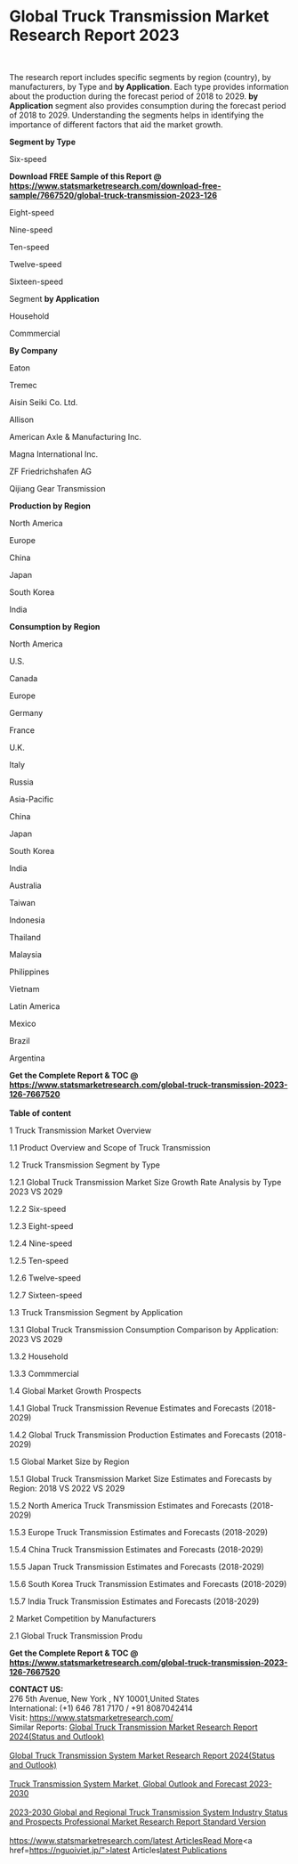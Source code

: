<h1>Global Truck Transmission Market Research Report 2023</h1><br/><p>The research report includes specific segments by region (country), by manufacturers, by Type and <strong>by Application</strong>. Each type provides information about the production during the forecast period of 2018 to 2029. <strong>by Application</strong> segment also provides consumption during the forecast period of 2018 to 2029. Understanding the segments helps in identifying the importance of different factors that aid the market growth.</p><p><strong>Segment by Type</strong></p><p>Six-speed</p><p><strong>Download FREE Sample of this Report @ <a href="https://www.statsmarketresearch.com/download-free-sample/7667520/global-truck-transmission-2023-126">https://www.statsmarketresearch.com/download-free-sample/7667520/global-truck-transmission-2023-126</a></strong></p><p>Eight-speed</p><p>Nine-speed</p><p>Ten-speed</p><p>Twelve-speed</p><p>Sixteen-speed</p><p>Segment <strong>by Application</strong></p><p>Household</p><p>Commmercial</p><p><strong>By Company</strong></p><p>Eaton</p><p>Tremec</p><p>Aisin Seiki Co. Ltd.</p><p>Allison</p><p>American Axle & Manufacturing Inc.</p><p>Magna International Inc.</p><p>ZF Friedrichshafen AG</p><p>Qijiang Gear Transmission</p><p><strong>Production by Region</strong></p><p>North America</p><p>Europe</p><p>China</p><p>Japan</p><p>South Korea</p><p>India</p><p><strong>Consumption by Region</strong></p><p>North America</p><p>U.S.</p><p>Canada</p><p>Europe</p><p>Germany</p><p>France</p><p>U.K.</p><p>Italy</p><p>Russia</p><p>Asia-Pacific</p><p>China</p><p>Japan</p><p>South Korea</p><p>India</p><p>Australia</p><p>Taiwan</p><p>Indonesia</p><p>Thailand</p><p>Malaysia</p><p>Philippines</p><p>Vietnam</p><p>Latin America</p><p>Mexico</p><p>Brazil</p><p>Argentina</p><div><b>Get the Complete Report & TOC @ <a href="https://www.statsmarketresearch.com/global-truck-transmission-2023-126-7667520">https://www.statsmarketresearch.com/global-truck-transmission-2023-126-7667520</a></b></div><br><b>Table of content</b><p>1 Truck Transmission Market Overview<br />
 
  1.1 Product Overview and Scope of Truck Transmission<br />
 
  1.2 Truck Transmission Segment by Type<br />
 
  1.2.1 Global Truck Transmission Market Size Growth Rate Analysis by Type 2023 VS 2029<br />
 
  1.2.2 Six-speed<br />
 
  1.2.3 Eight-speed<br />
 
  1.2.4 Nine-speed<br />
 
  1.2.5 Ten-speed<br />
 
  1.2.6 Twelve-speed<br />
 
  1.2.7 Sixteen-speed<br />
 
  1.3 Truck Transmission Segment by Application<br />
 
  1.3.1 Global Truck Transmission Consumption Comparison by Application: 2023 VS 2029<br />
 
  1.3.2 Household<br />
 
  1.3.3 Commmercial<br />
 
  1.4 Global Market Growth Prospects<br />
 
  1.4.1 Global Truck Transmission Revenue Estimates and Forecasts (2018-2029)<br />
 
  1.4.2 Global Truck Transmission Production Estimates and Forecasts (2018-2029)<br />
 
  1.5 Global Market Size by Region<br />
 
  1.5.1 Global Truck Transmission Market Size Estimates and Forecasts by Region: 2018 VS 2022 VS 2029<br />
 
  1.5.2 North America Truck Transmission Estimates and Forecasts (2018-2029)<br />
 
  1.5.3 Europe Truck Transmission Estimates and Forecasts (2018-2029)<br />
 
  1.5.4 China Truck Transmission Estimates and Forecasts (2018-2029)<br />
 
  1.5.5 Japan Truck Transmission Estimates and Forecasts (2018-2029)<br />
 
  1.5.6 South Korea Truck Transmission Estimates and Forecasts (2018-2029)<br />
 
  1.5.7 India Truck Transmission Estimates and Forecasts (2018-2029)<br />
 
 2 Market Competition by Manufacturers<br />
 
  2.1 Global Truck Transmission Produ<br><div><b>Get the Complete Report & TOC @ <a href="https://www.statsmarketresearch.com/global-truck-transmission-2023-126-7667520">https://www.statsmarketresearch.com/global-truck-transmission-2023-126-7667520</a></b></div></p> <b>CONTACT US:</b><br>276 5th Avenue, New York , NY 10001,United States<br>International: (+1) 646 781 7170 / +91 8087042414<br>Visit: <a href="https://www.statsmarketresearch.com/">https://www.statsmarketresearch.com/</a><br>Similar Reports: <a href="https://www.statsmarketresearch.com/global-truck-transmission-2023-126-7667520">Global Truck Transmission Market Research Report 2024(Status and Outlook)</a><br/><br/><a href="https://www.statsmarketresearch.com/global-truck-transmission-2023-126-7667520">Global Truck Transmission System Market Research Report 2024(Status and Outlook)</a><br/><br/><a href="https://www.statsmarketresearch.com/global-truck-transmission-2023-126-7667520">Truck Transmission System Market, Global Outlook and Forecast 2023-2030</a><br/><br/><a href="https://www.statsmarketresearch.com/global-truck-transmission-2023-126-7667520">2023-2030 Global and Regional Truck Transmission System Industry Status and Prospects Professional Market Research Report Standard Version</a><br/><br/><a href="https://gyeongbokgung.com">https://www.statsmarketresearch.com/</a><a href="https://hallyeomaritime.com">latest Articles</a><a href="https://jingwansa.com">Read More</a><a href=https://nguoiviet.jp/">latest Articles</a><a href="https://www.intelmarketresearch.com/">latest Publications</a>